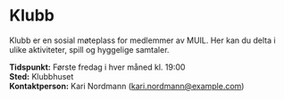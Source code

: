 # Klubb

Klubb er en sosial møteplass for medlemmer av MUIL. Her kan du delta i ulike aktiviteter, spill og hyggelige samtaler.

**Tidspunkt:** Første fredag i hver måned kl. 19:00  
**Sted:** Klubbhuset  
**Kontaktperson:** Kari Nordmann (kari.nordmann@example.com)
